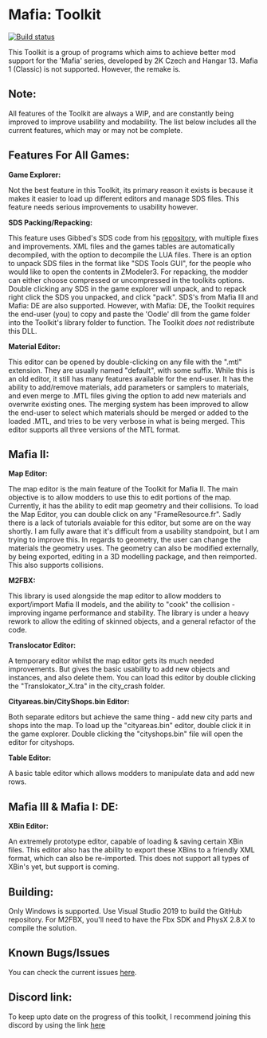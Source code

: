 
# Mafia: Toolkit

[![Build status](https://ci.appveyor.com/api/projects/status/62dtija7vekn7htn/branch/master?svg=true)](https://ci.appveyor.com/project/Greavesy1899/mafia2toolkit)

This Toolkit is a group of programs which aims to achieve better mod support for the 'Mafia' series, developed by 2K Czech and Hangar 13. Mafia 1 (Classic) is not supported. However, the remake is.

## Note:

All features of the Toolkit are always a WIP, and are constantly being improved to improve usability and modability. The list below includes all the current features, which may or may not be complete. 

## Features For All Games:

**Game Explorer:**

Not the best feature in this Toolkit, its primary reason it exists is because it makes it easier to load up different editors and manage SDS files. This feature needs serious improvements to usability however.

**SDS Packing/Repacking:**

This feature uses Gibbed's SDS code from his [repository](https://github.com/gibbed/Gibbed.Illusion), with multiple fixes and improvements. XML files and the games tables are automatically decompiled, with the option to decompile the LUA files. There is an option to unpack SDS files in the format like "SDS Tools GUI", for the people who would like to open the contents in ZModeler3. For repacking, the modder can either choose compressed or uncompressed in the toolkits options. Double clicking any SDS in the game explorer will unpack, and to repack right click the SDS you unpacked, and click "pack". SDS's from Mafia III and Mafia: DE are also supported. However, with Mafia: DE, the Toolkit requires the end-user (you) to copy and paste the 'Oodle' dll from the game folder into the Toolkit's library folder to function. The Toolkit *does not* redistribute this DLL.

**Material Editor:**

This editor can be opened by double-clicking on any file with the ".mtl" extension. They are usually named "default", with some suffix. While this is an old editor, it still has many features available for the end-user. It has the ability to add/remove materials, add parameters or samplers to materials, and even merge to .MTL files giving the option to add new materials and overwrite existing ones. The merging system has been improved to allow the end-user to select which materials should be merged or added to the loaded .MTL, and tries to be very verbose in what is being merged. This editor supports all three versions of the MTL format. 

## Mafia II:

**Map Editor:**

The map editor is the main feature of the Toolkit for Mafia II. The main objective is to allow modders to use this to edit portions of the map. Currently, it has the ability to edit map geometry and their collisions. To load the Map Editor, you can double click on any "FrameResource.fr". Sadly there is a lack of tutorials avaiable for this editor, but some are on the way shortly. I am fully aware that it's difficult from a usability standpoint, but I am trying to improve this. In regards to geometry, the user can change the materials the geometry uses. The geometry can also be modified externally, by being exported, editing in a 3D modelling package, and then reimported. This also supports collisions.

**M2FBX:**

This library is used alongside the map editor to allow modders to export/import Mafia II models, and the ability to "cook" the collision - improving ingame performance and stability. The library is under a heavy rework to allow the editing of skinned objects, and a general refactor of the code.

**Translocator Editor:**

A temporary editor whilst the map editor gets its much needed improvements. But gives the basic usability to add new objects and instances, and also delete them. You can load this editor by double clicking the "Translokator_X.tra" in the city_crash folder.

**Cityareas.bin/CityShops.bin Editor:**

Both separate editors but achieve the same thing - add new city parts and shops into the map. To load up the "cityareas.bin" editor, double click it in the game explorer. Double clicking the "cityshops.bin" file  will open the editor for cityshops.

**Table Editor:**

A basic table editor which allows modders to manipulate data and add new rows. 

## Mafia III & Mafia I: DE:

**XBin Editor:**

An extremely prototype editor, capable of loading & saving certain XBin files. This editor also has the ability to export these XBins to a friendly XML format, which can also be re-imported. This does not support all types of XBin's yet, but support is coming. 

## Building:
Only Windows is supported. Use Visual Studio 2019 to build the GitHub repository. 
For M2FBX, you'll need to have the Fbx SDK and PhysX 2.8.X to compile the solution.

## Known Bugs/Issues
You can check the current issues [here](https://github.com/Greavesy1899/Mafia2Toolkit/issues "Issues").

## Discord link:
To keep upto date on the progress of this toolkit, I recommend joining this discord by using the link [here](http://bit.ly/2L4z8vj "Discord invite")
